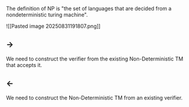 The definition of NP is "the set of languages that are decided from a nondeterministic turing machine".

![[Pasted image 20250831191807.png]]

## $\rightarrow$

We need to construct the verifier from the existing Non-Deterministic TM that accepts it.


## $\leftarrow$

We need to construct the Non-Deterministic TM from an existing verifier.